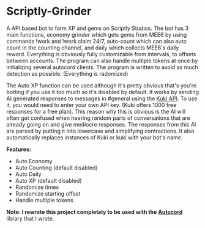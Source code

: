 # Scriptly-Grinder
A API based bot to farm XP and gems on Scriptly Studios. The bot has 3 main functions, economy grinder which gets gems from MEE6 by using commands !work and !work claim 24/7, auto-count which can also auto count in the counting channel, and daily which collects MEE6's daily reward. Everything is obviously fully customizable from intervals, to offsets between accounts. The program can also handle multiple tokens at once by initializing several autocord clients. The program is written to avoid as much detection as possible. (Everything is radomized)

The Auto XP function can be used although it's pretty obvious that's you're botting if you use it too much so it's disabled by default. It works by sending AI generated responses to messages in #general using the [Kuki API](https://dev.kuki.ai/). To use it, you would need to enter your own API key. (Kuki offers 1000 free responses for a free plan). This reason why this is obvious is the AI will often get confused when hearing random parts of conversations that are already going on and give mediocre responses. The responses from this AI are parsed by putting it into lowercase and simplifying contractions. It also automatically replaces instances of Kuki or kuki with your bot's name.

**Features:**
- Auto Economy
- Auto Counting (default disabled)
- Auto Daily
- Auto XP (default disabled)
- Randomize times
- Randomize starting offset
- Handle multiple tokens

**Note: I rewrote this project completely to be used with the [Autocord](https://github.com/wa1ker38552/autocord)** library that I wrote.



